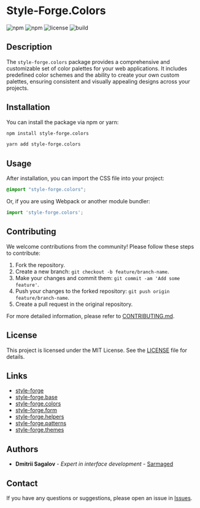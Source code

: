 
# Style-Forge.Colors

![npm](https://img.shields.io/npm/v/style-forge.colors)
![npm](https://img.shields.io/npm/dm/style-forge.colors)
![license](https://img.shields.io/npm/l/style-forge.colors)
![build](https://github.com/Sarmaged/style-forge.colors/actions/workflows/publish.yml/badge.svg)

## Description

The `style-forge.colors` package provides a comprehensive and customizable set of color palettes for your web applications. It includes predefined color schemes and the ability to create your own custom palettes, ensuring consistent and visually appealing designs across your projects.

## Installation

You can install the package via npm or yarn:

```bash
npm install style-forge.colors
```

```bash
yarn add style-forge.colors
```

## Usage

After installation, you can import the CSS file into your project:

```css
@import "style-forge.colors";
```

Or, if you are using Webpack or another module bundler:

```js
import 'style-forge.colors';
```

## Contributing

We welcome contributions from the community! Please follow these steps to contribute:

1. Fork the repository.
2. Create a new branch: `git checkout -b feature/branch-name`.
3. Make your changes and commit them: `git commit -am 'Add some feature'`.
4. Push your changes to the forked repository: `git push origin feature/branch-name`.
5. Create a pull request in the original repository.

For more detailed information, please refer to [CONTRIBUTING.md](CONTRIBUTING.md).

## License

This project is licensed under the MIT License. See the [LICENSE](LICENSE) file for details.

## Links

- [style-forge](https://github.com/yourusername/style-forge)
- [style-forge.base](https://github.com/yourusername/style-forge.base)
- [style-forge.colors](https://github.com/yourusername/style-forge.colors)
- [style-forge.form](https://github.com/yourusername/style-forge.form)
- [style-forge.helpers](https://github.com/yourusername/style-forge.helpers)
- [style-forge.patterns](https://github.com/yourusername/style-forge.patterns)
- [style-forge.themes](https://github.com/yourusername/style-forge.themes)

## Authors

- **Dmitrii Sagalov** - *Expert in interface development* - [Sarmaged](https://github.com/Sarmaged)

## Contact

If you have any questions or suggestions, please open an issue in [Issues](https://github.com/yourusername/style-forge.colors/issues).
